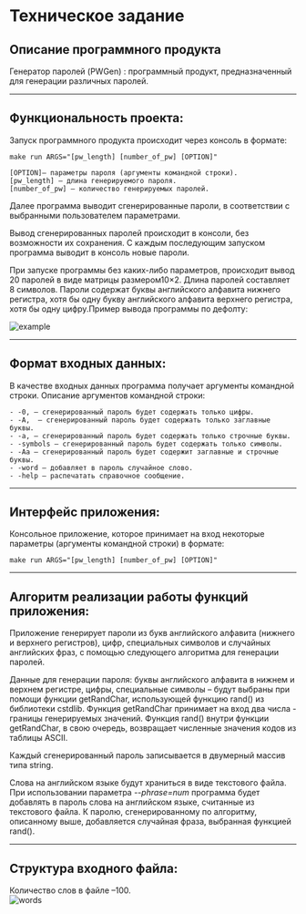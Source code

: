# Техническое задание

## Описание программного продукта
Генератор паролей (PWGen)
: программный продукт, предназначенный для генерации различных паролей.

---

## Функциональность проекта:

Запуск программного продукта происходит через консоль в формате:
```
make run ARGS="[pw_length] [number_of_pw] [OPTION]"

[OPTION]– параметры пароля (аргументы командной строки).
[pw_length] – длина генерируемого пароля.
[number_of_pw] – количество генерируемых паролей.
```
Далее программа выводит сгенерированные пароли, в соответствии с выбранными пользователем параметрами.

Вывод сгенерированных паролей происходит в консоли, без возможности их сохранения. С каждым последующим запуском программа выводит в консоль новые пароли.

При запуске программы без каких-либо параметров, происходит вывод 20 паролей в виде матрицы размером10×2. Длина паролей составляет 8 символов. Пароли содержат буквы английского алфавита нижнего регистра, хотя бы одну букву английского алфавита верхнего регистра, хотя бы одну цифру.Пример вывода программы по дефолту:

![example](https://user-images.githubusercontent.com/124039485/235341812-0754edcf-7494-460b-a0da-8ebf2baadfb7.png)

---

## Формат входных данных:
В качестве входных данных программа получает аргументы командной строки. Описание аргументов командной строки:
```
- -0, – сгенерированный пароль будет содержать только цифры.
- -A,  – сгенерированный пароль будет содержать только заглавные буквы.
- -a, – cгенерированный пароль будет содержать только строчные буквы.
- -symbols – сгенерированный пароль будет содержать только символы.
- -Aa – сгенерированный пароль будет содержит заглавные и строчные буквы.
- -word – добавляет в пароль случайное слово.
- -help – распечатать справочное сообщение.
```
---

## Интерфейс приложения:
Консольное приложение, которое принимает на вход некоторые параметры (аргументы командной строки) в формате:
```
make run ARGS="[pw_length] [number_of_pw] [OPTION]"
```
---

## Алгоритм реализации работы функций приложения:
Приложение генерирует пароли из букв английского алфавита (нижнего и верхнего регистров), цифр, специальных символов и случайных английских фраз, с помощью следующего алгоритма для генерации паролей.

Данные для генерации пароля: буквы английского алфавита в нижнем и верхнем регистре, цифры, специальные символы – будут выбраны при помощи функции getRandChar, использующей функцию rand() из библиотеки cstdlib. Функция getRandChar принимает на вход два числа - границы генерируемых значений. Функция rand() внутри функции getRandChar, в свою очередь, возвращает численные значения кодов из таблицы ASCII.

Каждый сгенерированный пароль записывается в двумерный массив типа string. 

Слова на английском языке будут храниться в виде текстового файла. 
При использовании параметра _--phrase=num_ программа будет добавлять в пароль слова на английском языке, считанные из текстового файла. К паролю, сгенерированному по алгоритму, описанному выше, добавляется случайная фраза, выбранная функцией rand().

----

## Структура входного файла:
Количество слов в файле –100.    
![words](https://user-images.githubusercontent.com/124039485/235341865-36efe4ec-c0cc-4d4d-99f7-bdc804520529.png)
